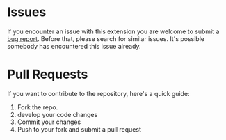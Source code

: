 # Issues

If you encounter an issue with this extension you are welcome to submit a [bug report](https://github.com/IBM-Bluemix/vscode-log-output-colorizer/issues). Before that, please search for similar issues. It's possible somebody has encountered this issue already.

# Pull Requests

If you want to contribute to the repository, here's a quick guide:

1. Fork the repo.
2. develop your code changes
3. Commit your changes
4. Push to your fork and submit a pull request
